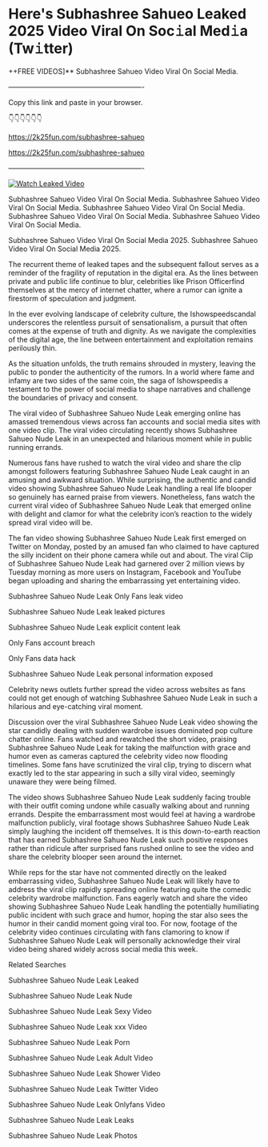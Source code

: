 # Here's Subhashree Sahueo Leaked 2025 Video Viral On Soc𝚒al Med𝚒a (Tw𝚒tter)

++FREE VIDEOS]** Subhashree Sahueo Video Viral On Social Media.

———————————————————-

Copy this link and paste in your browser.

👇👇👇👇👇👇

https://2k25fun.com/subhashree-sahueo

https://2k25fun.com/subhashree-sahueo

———————————————————-

[![Watch Leaked Video](https://miro.medium.com/v2/resize:fit:828/format:webp/1*cilzJN44JGOrTw9NJCrNHA.gif "Watch Leaked Video")](https://2k25fun.com/subhashree-sahueo)

Subhashree Sahueo Video Viral On Social Media. Subhashree Sahueo Video Viral On Social Media. Subhashree Sahueo Video Viral On Social Media. Subhashree Sahueo Video Viral On Social Media. Subhashree Sahueo Video Viral On Social Media.

Subhashree Sahueo Video Viral On Social Media 2025. Subhashree Sahueo Video Viral On Social Media 2025.

The recurrent theme of leaked tapes and the subsequent fallout serves as a reminder of the fragility of reputation in the digital era. As the lines between private and public life continue to blur, celebrities like Prison Officerfind themselves at the mercy of internet chatter, where a rumor can ignite a firestorm of speculation and judgment.

In the ever evolving landscape of celebrity culture, the Ishowspeedscandal underscores the relentless pursuit of sensationalism, a pursuit that often comes at the expense of truth and dignity. As we navigate the complexities of the digital age, the line between entertainment and exploitation remains perilously thin.

As the situation unfolds, the truth remains shrouded in mystery, leaving the public to ponder the authenticity of the rumors. In a world where fame and infamy are two sides of the same coin, the saga of Ishowspeedis a testament to the power of social media to shape narratives and challenge the boundaries of privacy and consent.

The viral video of Subhashree Sahueo Nude Leak emerging online has amassed tremendous views across fan accounts and social media sites with one video clip. The viral video circulating recently shows Subhashree Sahueo Nude Leak in an unexpected and hilarious moment while in public running errands.

Numerous fans have rushed to watch the viral video and share the clip amongst followers featuring Subhashree Sahueo Nude Leak caught in an amusing and awkward situation. While surprising, the authentic and candid video showing Subhashree Sahueo Nude Leak handling a real life blooper so genuinely has earned praise from viewers. Nonetheless, fans watch the current viral video of Subhashree Sahueo Nude Leak that emerged online with delight and clamor for what the celebrity icon’s reaction to the widely spread viral video will be.

The fan video showing Subhashree Sahueo Nude Leak first emerged on Twitter on Monday, posted by an amused fan who claimed to have captured the silly incident on their phone camera while out and about. The viral Clip of Subhashree Sahueo Nude Leak had garnered over 2 million views by Tuesday morning as more users on Instagram, Facebook and YouTube began uploading and sharing the embarrassing yet entertaining video.

Subhashree Sahueo Nude Leak Only Fans leak video

Subhashree Sahueo Nude Leak leaked pictures

Subhashree Sahueo Nude Leak explicit content leak

Only Fans account breach

Only Fans data hack

Subhashree Sahueo Nude Leak personal information exposed

Celebrity news outlets further spread the video across websites as fans could not get enough of watching Subhashree Sahueo Nude Leak in such a hilarious and eye-catching viral moment.

Discussion over the viral Subhashree Sahueo Nude Leak video showing the star candidly dealing with sudden wardrobe issues dominated pop culture chatter online. Fans watched and rewatched the short video, praising Subhashree Sahueo Nude Leak for taking the malfunction with grace and humor even as cameras captured the celebrity video now flooding timelines. Some fans have scrutinized the viral clip, trying to discern what exactly led to the star appearing in such a silly viral video, seemingly unaware they were being filmed.

The video shows Subhashree Sahueo Nude Leak suddenly facing trouble with their outfit coming undone while casually walking about and running errands. Despite the embarrassment most would feel at having a wardrobe malfunction publicly, viral footage shows Subhashree Sahueo Nude Leak simply laughing the incident off themselves. It is this down-to-earth reaction that has earned Subhashree Sahueo Nude Leak such positive responses rather than ridicule after surprised fans rushed online to see the video and share the celebrity blooper seen around the internet.

While reps for the star have not commented directly on the leaked embarrassing video, Subhashree Sahueo Nude Leak will likely have to address the viral clip rapidly spreading online featuring quite the comedic celebrity wardrobe malfunction. Fans eagerly watch and share the video showing Subhashree Sahueo Nude Leak handling the potentially humiliating public incident with such grace and humor, hoping the star also sees the humor in their candid moment going viral too. For now, footage of the celebrity video continues circulating with fans clamoring to know if Subhashree Sahueo Nude Leak will personally acknowledge their viral video being shared widely across social media this week.

Related Searches

Subhashree Sahueo Nude Leak Leaked

Subhashree Sahueo Nude Leak Nude

Subhashree Sahueo Nude Leak Sexy Video

Subhashree Sahueo Nude Leak xxx Video

Subhashree Sahueo Nude Leak Porn

Subhashree Sahueo Nude Leak Adult Video

Subhashree Sahueo Nude Leak Shower Video

Subhashree Sahueo Nude Leak Twitter Video

Subhashree Sahueo Nude Leak Onlyfans Video

Subhashree Sahueo Nude Leak Leaks

Subhashree Sahueo Nude Leak Photos